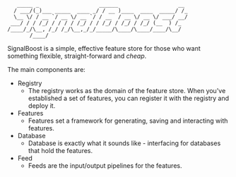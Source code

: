 ```
   _____ _                   ______                   __ 
  / ___/(_)___ _____  ____ _/ / __ )____  ____  _____/ /_
  \__ \/ / __ `/ __ \/ __ `/ / __  / __ \/ __ \/ ___/ __/
 ___/ / / /_/ / / / / /_/ / / /_/ / /_/ / /_/ (__  ) /_  
/____/_/\__, /_/ /_/\__,_/_/_____/\____/\____/____/\__/  
       /____/                                            
```

SignalBoost is a simple, effective feature store for those who want something 
flexible, straight-forward and _cheap_. 

The main components are:

- Registry
  - The registry works as the domain of the feature store. When you've established a set of features, you can register it with the registry and deploy it. 
- Features
  - Features set a framework for generating, saving and interacting with features.  
- Database
  - Database is exactly what it sounds like - interfacing for databases that hold the features.
- Feed
  - Feeds are the input/output pipelines for the features.